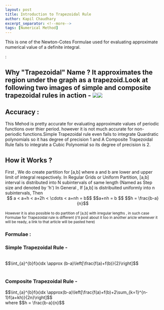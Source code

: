 ```yaml
---
layout: post
title: Introduction to Trapezoidal Rule
author: Kapil Chaudhary
excerpt_separator: <!--more-->
tags: [Numerical Method]
---
```

<p>This is one of the Newton-Cotes Formulae used for evaluating approximate numerical value of a definite integral.</p>
<!--more-->:</h2><div class="divider"></div>
<h2>Why "Trapezoidal" Name ?
It approximates the region under the graph as a trapezoid.Look at following two images of simple and composite trapezoidal rules in action -
<img src="https://sirkapil.github.io/img/trapezoidal rule/220px-Trapezoidal_rule_illustration.png"><img src="https://sirkapil.github.io/img/trapezoidal%20rule/Composite_trapezoidal_rule_illustration.svg.png"><div class="divider"></div>
<h2>Accuracy : </h2>
This Mehod is pretty accurate for evaluating approximate values of periodic functions over thier period.
however it is not much accurate for non-periodic functions.Simple Trapezoidal rule even fails to integrate Quardratic polynomials so it has degree of precision 1 and A Composite Trapezoidal Rule fails to integrate a Cubic Polynomial so its degree of precision is 2.<div class="divider"></div>
<h2> How it Works ? </h2>
First , We do create partition for [a,b] where a and b are lower and upper limit of integral respectively.
In Regular Grids or Uniform Partition, [a,b] interval is distributed into N subintervals of same length (Named as Step size and denoted by 'h')
In General , If [a,b] is distribuited uniformly into n subintervals, Then
<center>$$ a < a+h < a+2h < \cdots < a+nh = b$$
$$a+nh = b $$ $$h = \frac{b-a}{n}$$</center>
<br /><small>However it is also possible to do partition of [a,b] with irregular lengths , in such case Formulae for Trapezoidal rule is different (i'll post about it too in another aricle whenever it will be ready, a link to that article will be pasted here)
</small>
<h3>Formulae :</h3>
<h3>Simple Trapezoidal Rule -</h3>
<br />
$$\int_{a}^{b}f(x)dx \approx (b-a)\left[\frac{f(a)+f(b)}{2}\right]$$<br /><br />
<h3>Composite Trapezoidal Rule -</h3>
$$\int_{a}^{b}f(x)dx \approx(b-a)\left[\frac{f(a)+f(b)+2\sum_{k=1}^{n-1}f(a+kh)}{2n}\right]$$<br />where $$h = \frac{b-a}{n}$$
